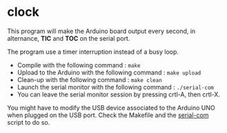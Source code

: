 # clock

This program will make the Arduino board output every second, in alternance, 
__TIC__ and __TOC__ on the serial port.

The program use a timer interruption instead of a busy loop.

  * Compile with the following command : `make`
  * Upload to the Arduino with the following command : `make upload`
  * Clean-up with the following command : `make clean`
  * Launch the serial monitor with the following command : `./serial-com`
  * You can leave the serial monitor session by pressing crtl-A, then crtl-X.
  
You might have to modify the USB device associated to the Arduino UNO when 
plugged on the USB port. Check the Makefile and the [serial-com](serial-com) 
script to do so.
